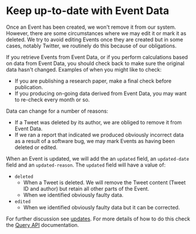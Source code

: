 # Keep up-to-date with Event Data

Once an Event has been created, we won't remove it from our system. However, there are some circumstances where we may edit it or mark it as deleted. We try to avoid editing Events once they are created but in some cases, notably Twitter, we routinely do this because of our obligations.

If you retrieve Events from Event Data, or if you perform calculations based on data from Event Data, you should check back to make sure the original data hasn't changed. Examples of when you might like to check:

 - If you are publishing a research paper, make a final check before publication.
 - If you producing on-going data derived from Event Data, you may want to re-check every month or so.

Data can change for a number of reasons:

 - If a Tweet was deleted by its author, we are obliged to remove it from Event Data.
 - If we ran a report that indicated we produced obviously incorrect data as a result of a software bug, we may mark Events as having been deleted or edited.

When an Event is updated, we will add the an `updated` field, an `updated-date` field and an `updated-reason`. The `updated` field will have a value of:

 - `deleted`
   - When a Tweet is deleted. We will remove the Tweet content (Tweet ID and author) but retain all other parts of the Event.
   - When we identified obviously faulty data.
 - `edited`
   - When we identified obviously faulty data but it can be corrected.

For further discussion see [updates](/data/updates). For more details of how to do this check the [Query API](/service/query-api/) documentation.
